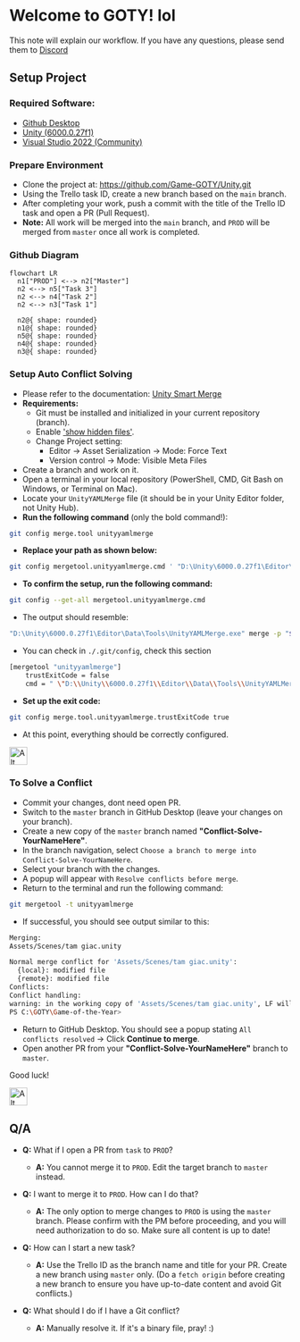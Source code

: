 # Welcome to GOTY! lol

This note will explain our workflow. If you have any questions, please send them to [Discord](https://discord.gg/VAsXF9tM)

## Setup Project

### Required Software:

- [Github Desktop](https://desktop.github.com/download/)
- [Unity (6000.0.27f1)](https://unity.com/releases/editor/whats-new/6000.0.27)
- [Visual Studio 2022 (Community)](https://visualstudio.microsoft.com/vs/community/)

### Prepare Environment

- Clone the project at: https://github.com/Game-GOTY/Unity.git
- Using the Trello task ID, create a new branch based on the `main` branch.
- After completing your work, push a commit with the title of the Trello ID task and open a PR (Pull Request).
- **Note:** All work will be merged into the `main` branch, and `PROD` will be merged from `master` once all work is completed.

### Github Diagram

```mermaid
flowchart LR
  n1["PROD"] <--> n2["Master"]
  n2 <--> n5["Task 3"]
  n2 <--> n4["Task 2"]
  n2 <--> n3["Task 1"]

  n2@{ shape: rounded}
  n1@{ shape: rounded}
  n5@{ shape: rounded}
  n4@{ shape: rounded}
  n3@{ shape: rounded}
```

### Setup Auto Conflict Solving

- Please refer to the documentation: [Unity Smart Merge](https://docs.unity3d.com/Manual/SmartMerge.html)
- **Requirements:**
  - Git must be installed and initialized in your current repository (branch).
  - Enable ['show hidden files'](https://support.microsoft.com/en-us/windows/file-explorer-in-windows-ef370130-1cca-9dc5-e0df-2f7416fe1cb1).
  - Change Project setting:
    - Editor -> Asset Serialization -> Mode: Force Text
    - Version control -> Mode: Visible Meta Files
- Create a branch and work on it.
- Open a terminal in your local repository (PowerShell, CMD, Git Bash on Windows, or Terminal on Mac).
- Locate your `UnityYAMLMerge` file (it should be in your Unity Editor folder, not Unity Hub).
- **Run the following command** (only the bold command!):

```bash
git config merge.tool unityyamlmerge
```

- **Replace your path as shown below:**

```bash
git config mergetool.unityyamlmerge.cmd ' "D:\Unity\6000.0.27f1\Editor\Data\Tools\UnityYAMLMerge.exe" merge -p "$BASE" "$REMOTE" "$LOCAL" "$MERGED" '
```

- **To confirm the setup, run the following command:**

```bash
git config --get-all mergetool.unityyamlmerge.cmd
```

- The output should resemble:

```bash
"D:\Unity\6000.0.27f1\Editor\Data\Tools\UnityYAMLMerge.exe" merge -p "$BASE" "$REMOTE" "$LOCAL" "$MERGED"
```

- You can check in `./.git/config`, check this section

```sh
[mergetool "unityyamlmerge"]
	trustExitCode = false
	cmd = " \"D:\\Unity\\6000.0.27f1\\Editor\\Data\\Tools\\UnityYAMLMerge.exe\" merge -p \"$BASE\" \"$REMOTE\" \"$LOCAL\" \"$MERGED\" "
```

- **Set up the exit code:**

```bash
git config merge.tool.unityyamlmerge.trustExitCode true
```

- At this point, everything should be correctly configured.

<img src="https://fonts.gstatic.com/s/e/notoemoji/latest/1f975/512.gif" alt="Alt Text" width="32" />

### **To Solve a Conflict**

- Commit your changes, dont need open PR.
- Switch to the `master` branch in GitHub Desktop (leave your changes on your branch).
- Create a new copy of the `master` branch named **"Conflict-Solve-YourNameHere"**.
- In the branch navigation, select `Choose a branch to merge into Conflict-Solve-YourNameHere`.
- Select your branch with the changes.
- A popup will appear with `Resolve conflicts before merge`.
- Return to the terminal and run the following command:

```bash
git mergetool -t unityyamlmerge
```

- If successful, you should see output similar to this:

```sh
Merging:
Assets/Scenes/tam giac.unity

Normal merge conflict for 'Assets/Scenes/tam giac.unity':
  {local}: modified file
  {remote}: modified file
Conflicts:
Conflict handling:
warning: in the working copy of 'Assets/Scenes/tam giac.unity', LF will be replaced by CRLF the next time Git touches it
PS C:\GOTY\Game-of-the-Year>
```

- Return to GitHub Desktop. You should see a popup stating `All conflicts resolved` -> Click **Continue to merge**.
- Open another PR from your **"Conflict-Solve-YourNameHere"** branch to `master`.

Good luck!

<img src="https://fonts.gstatic.com/s/e/notoemoji/latest/1f91e/512.gif" alt="Alt Text" width="32" />

## Q/A

- **Q:** What if I open a PR from `task` to `PROD`?

  - **A:** You cannot merge it to `PROD`. Edit the target branch to `master` instead.
    <br>

- **Q:** I want to merge it to `PROD`. How can I do that?

  - **A:** The only option to merge changes to `PROD` is using the `master` branch. Please confirm with the PM before proceeding, and you will need authorization to do so. Make sure all content is up to date!
    <br>

- **Q:** How can I start a new task?

  - **A:** Use the Trello ID as the branch name and title for your PR. Create a new branch using `master` only. (Do a `fetch origin` before creating a new branch to ensure you have up-to-date content and avoid Git conflicts.)
    <br>

- **Q:** What should I do if I have a Git conflict?
  - **A:** Manually resolve it. If it's a binary file, pray! :)
